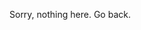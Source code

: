 Sorry, nothing here. Go back.

<!-- ### [NerdyBird](demo/nerdybird) -->

<!-- Hone your [toy helicopter](https://en.wikipedia.org/wiki/VertiBird) flying skills. -->
